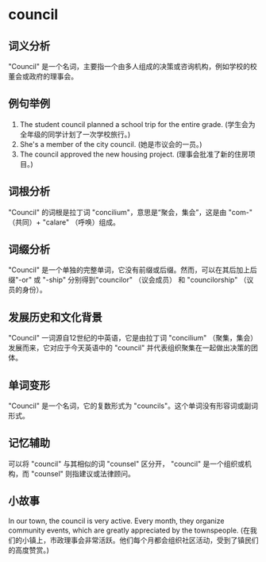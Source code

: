 # council

## 词义分析

  

"Council" 是一个名词，主要指一个由多人组成的决策或咨询机构，例如学校的校董会或政府的理事会。

  

## 例句举例

  

1.  The student council planned a school trip for the entire grade. (学生会为全年级的同学计划了一次学校旅行。)
2.  She's a member of the city council. (她是市议会的一员。)
3.  The council approved the new housing project. (理事会批准了新的住房项目。)

  

## 词根分析

  

"Council" 的词根是拉丁词 "concilium"，意思是“聚会，集会”，这是由 "com-" （共同）+ "calare" （呼唤）组成。

  

## 词缀分析

  

"Council" 是一个单独的完整单词，它没有前缀或后缀。然而，可以在其后加上后缀"-or" 或 "-ship" 分别得到"councilor" （议会成员） 和 "councilorship" （议员的身份）。

  

## 发展历史和文化背景

  

"Council" 一词源自12世纪的中英语，它是由拉丁词 "concilium" （聚集，集会）发展而来，它对应于今天英语中的 "council" 并代表组织聚集在一起做出决策的团体。

  

## 单词变形

  

"Council" 是一个名词，它的复数形式为 "councils"。这个单词没有形容词或副词形式。

  

## 记忆辅助

  

可以将 "council" 与其相似的词 "counsel" 区分开， "council" 是一个组织或机构，而 "counsel" 则指建议或法律顾问。

  

## 小故事

  

In our town, the council is very active. Every month, they organize community events, which are greatly appreciated by the townspeople. (在我们的小镇上，市政理事会非常活跃。他们每个月都会组织社区活动，受到了镇民们的高度赞赏。)
